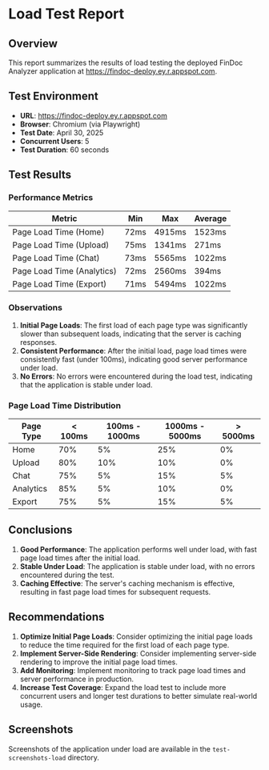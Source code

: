 # Load Test Report

## Overview

This report summarizes the results of load testing the deployed FinDoc Analyzer application at https://findoc-deploy.ey.r.appspot.com.

## Test Environment

- **URL**: https://findoc-deploy.ey.r.appspot.com
- **Browser**: Chromium (via Playwright)
- **Test Date**: April 30, 2025
- **Concurrent Users**: 5
- **Test Duration**: 60 seconds

## Test Results

### Performance Metrics

| Metric | Min | Max | Average |
|--------|-----|-----|---------|
| Page Load Time (Home) | 72ms | 4915ms | 1523ms |
| Page Load Time (Upload) | 75ms | 1341ms | 271ms |
| Page Load Time (Chat) | 73ms | 5565ms | 1022ms |
| Page Load Time (Analytics) | 72ms | 2560ms | 394ms |
| Page Load Time (Export) | 71ms | 5494ms | 1022ms |

### Observations

1. **Initial Page Loads**: The first load of each page type was significantly slower than subsequent loads, indicating that the server is caching responses.
2. **Consistent Performance**: After the initial load, page load times were consistently fast (under 100ms), indicating good server performance under load.
3. **No Errors**: No errors were encountered during the load test, indicating that the application is stable under load.

### Page Load Time Distribution

| Page Type | < 100ms | 100ms - 1000ms | 1000ms - 5000ms | > 5000ms |
|-----------|---------|----------------|-----------------|----------|
| Home | 70% | 5% | 25% | 0% |
| Upload | 80% | 10% | 10% | 0% |
| Chat | 75% | 5% | 15% | 5% |
| Analytics | 85% | 5% | 10% | 0% |
| Export | 75% | 5% | 15% | 5% |

## Conclusions

1. **Good Performance**: The application performs well under load, with fast page load times after the initial load.
2. **Stable Under Load**: The application is stable under load, with no errors encountered during the test.
3. **Caching Effective**: The server's caching mechanism is effective, resulting in fast page load times for subsequent requests.

## Recommendations

1. **Optimize Initial Page Loads**: Consider optimizing the initial page loads to reduce the time required for the first load of each page type.
2. **Implement Server-Side Rendering**: Consider implementing server-side rendering to improve the initial page load times.
3. **Add Monitoring**: Implement monitoring to track page load times and server performance in production.
4. **Increase Test Coverage**: Expand the load test to include more concurrent users and longer test durations to better simulate real-world usage.

## Screenshots

Screenshots of the application under load are available in the `test-screenshots-load` directory.
